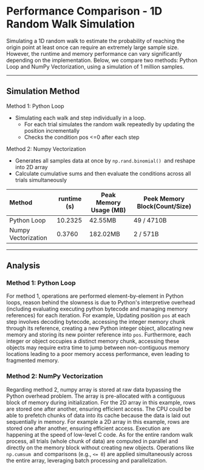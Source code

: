 # Performance Comparison - 1D Random Walk Simulation

Simulating a 1D random walk to estimate the probability of reaching the origin point at least once can require an extremely large sample size. 
However, the runtime and memory performance can vary significantly depending on the implementation. Below, we compare two methods: 
Python Loop and NumPy Vectorization, using a simulation of 1 million samples.

---
## Simulation Method

Method 1: Python Loop
- Simulating each walk and step individually in a loop.
  - For each trial simulates the random walk repeatedly by updating the position incrementally
  - Checks the condition pos <=0 after each step

Method 2: Numpy Vectorization
- Generates all samples data at once by `np.rand.binomial() `and reshape into 2D array
- Calculate cumulative sums and then evaluate the conditions across all trials simultaneously


| Method                        | runtime (s) | Peak Memory Usage (MB) | Peek Memory Block(Count/Size) | 
|:------------------------------|-------------|------------------------|-------------------------------|
| Python Loop| 10.2325     | 42.55MB                | 49 /   4710B                  |
| Numpy Vectorization          | 0.3760      | 182.02MB               | 2 /    571B                   |

  

---
## Analysis 

### Method 1: Python Loop
For method 1, operations are performed element-by-element in Python loops, reason behind the slowness is due to 
Python's interpretive overhead (including evaluating executing python bytecode and managing memory references) for each iteration. 
For example, Updating position `pos` at each step involves decoding bytecode, accessing the integer memory chunk through its reference, creating a new Python integer object, 
allocating new memory and storing its new pointer reference into `pos`. Furthermore, each integer or object occupies a distinct memory chunk, accessing these objects 
may require extra time to jump between non-contiguous memory locations leading to a poor memory access performance, even leading to fragmented memory.

### Method 2: NumPy Vectorization
Regarding method 2, numpy array is stored at raw data bypassing the Python overhead problem. The array is pre-allocated with a contiguous block of memory during initialization.
For the 2D array in this example, rows are stored one after another, ensuring efficient access. The CPU could be able to prefetch chunks of data into its cache because the data is laid out sequentially in memory.
For example a 2D array in this example, rows are stored one after another, ensuring efficient access.
Execution are happening at the speed of low-level C code.
As for the entire random walk process, all trials (whole chunk of data) are computed in parallel and directly on the memory block without creating new objects.
Operations like `np.cumsum `and comparisons (e.g., `<= 0`) are applied simultaneously across the entire array, leveraging batch processing and parallelization.
